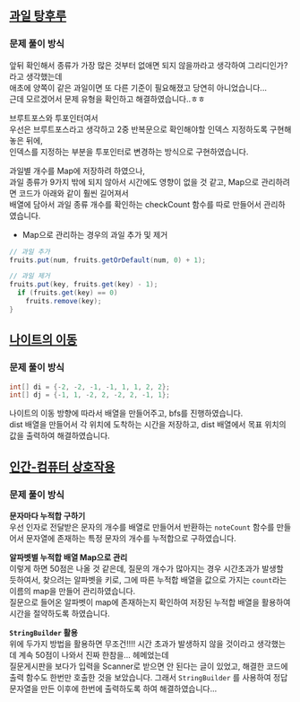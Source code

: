 ## [과일 탕후루](https://www.acmicpc.net/problem/30804)
### 문제 풀이 방식
앞뒤 확인해서 종류가 가장 많은 것부터 없애면 되지 않을까라고 생각하여 그리디인가? 라고 생각했는데  
애초에 양쪽이 같은 과일이면 또 다른 기준이 필요해졌고 당연히 아니었습니다...  
근데 모르겠어서 문제 유형을 확인하고 해결하였습니다..ㅎㅎ  

브루트포스와 투포인터여서  
우선은 브루트포스라고 생각하고 2중 반복문으로 확인해야할 인덱스 지정하도록 구현해놓은 뒤에,  
인덱스를 지정하는 부분을 투포인터로 변경하는 방식으로 구현하였습니다.

과일별 개수를 Map에 저장하려 하였으나,  
과일 종류가 9가지 밖에 되지 않아서 시간에도 영향이 없을 것 같고, Map으로 관리하려면 코드가 아래와 같이 훨씬 길어져서  
배열에 담아서 과일 종류 개수를 확인하는 checkCount 함수를 따로 만들어서 관리하였습니다.

- Map으로 관리하는 경우의 과일 추가 및 제거

```java
// 과일 추가
fruits.put(num, fruits.getOrDefault(num, 0) + 1);

// 과일 제거
fruits.put(key, fruits.get(key) - 1);
  if (fruits.get(key) == 0)
    fruits.remove(key);
}
```


## [나이트의 이동](https://www.acmicpc.net/problem/7562)
### 문제 풀이 방식
```java
int[] di = {-2, -2, -1, -1, 1, 1, 2, 2};
int[] dj = {-1, 1, -2, 2, -2, 2, -1, 1};
```
나이트의 이동 방향에 따라서 배열을 만들어주고, bfs를 진행하였습니다.  
dist 배열을 만들어서 각 위치에 도착하는 시간을 저장하고, dist 배열에서 목표 위치의 값을 출력하여 해결하였습니다.



## [인간-컴퓨터 상호작용](https://www.acmicpc.net/problem/16139)
### 문제 풀이 방식
**문자마다 누적합 구하기**  
우선 인자로 전달받은 문자의 개수를 배열로 만들어서 반환하는 `noteCount` 함수를 만들어서 문자열에 존재하는 특정 문자의 개수를 누적합으로 구하였습니다.

**알파벳별 누적합 배열 Map으로 관리**  
이렇게 하면 50점은 나올 것 같은데, 질문의 개수가 많아지는 경우 시간초과가 발생할 듯하여서, 찾으려는 알파벳을 키로, 그에 따른 누적합 배열을 값으로 가지는 `count`라는 이름의 map을 만들어 관리하였습니다.  
질문으로 들어온 알파벳이 map에 존재하는지 확인하여 저장된 누적합 배열을 활용하여 시간을 절약하도록 하였습니다.

**`StringBuilder` 활용**  
위에 두가지 방법을 활용하면 무조건!!!! 시간 초과가 발생하지 않을 것이라고 생각했는데 계속 50점이 나와서 진짜 한참을... 헤메었는데  
질문게시판을 보다가 입력을 Scanner로 받으면 안 된다는 글이 있었고, 해결한 코드에 출력 함수도 한번만 호출한 것을 보았습니다.
그래서 `StringBuilder` 를 사용하여 정답 문자열을 만든 이후에 한번에 출력하도록 하여 해결하였습니다...